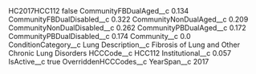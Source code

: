 <?xml version="1.0" encoding="UTF-8"?>
<CustomMetadata xmlns="http://soap.sforce.com/2006/04/metadata" xmlns:xsi="http://www.w3.org/2001/XMLSchema-instance" xmlns:xsd="http://www.w3.org/2001/XMLSchema">
    <label>HC2017HCC112</label>
    <protected>false</protected>
    <values>
        <field>CommunityFBDualAged__c</field>
        <value xsi:type="xsd:double">0.134</value>
    </values>
    <values>
        <field>CommunityFBDualDisabled__c</field>
        <value xsi:type="xsd:double">0.322</value>
    </values>
    <values>
        <field>CommunityNonDualAged__c</field>
        <value xsi:type="xsd:double">0.209</value>
    </values>
    <values>
        <field>CommunityNonDualDisabled__c</field>
        <value xsi:type="xsd:double">0.262</value>
    </values>
    <values>
        <field>CommunityPBDualAged__c</field>
        <value xsi:type="xsd:double">0.172</value>
    </values>
    <values>
        <field>CommunityPBDualDisabled__c</field>
        <value xsi:type="xsd:double">0.174</value>
    </values>
    <values>
        <field>Community__c</field>
        <value xsi:type="xsd:double">0.0</value>
    </values>
    <values>
        <field>ConditionCategory__c</field>
        <value xsi:type="xsd:string">Lung</value>
    </values>
    <values>
        <field>Description__c</field>
        <value xsi:type="xsd:string">Fibrosis of Lung and Other Chronic Lung Disorders</value>
    </values>
    <values>
        <field>HCCCode__c</field>
        <value xsi:type="xsd:string">HCC112</value>
    </values>
    <values>
        <field>Institutional__c</field>
        <value xsi:type="xsd:double">0.057</value>
    </values>
    <values>
        <field>IsActive__c</field>
        <value xsi:type="xsd:boolean">true</value>
    </values>
    <values>
        <field>OverriddenHCCCodes__c</field>
        <value xsi:nil="true"/>
    </values>
    <values>
        <field>YearSpan__c</field>
        <value xsi:type="xsd:string">2017</value>
    </values>
</CustomMetadata>
